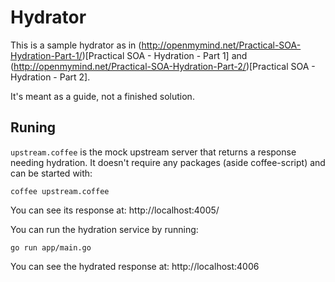 # Hydrator

This is a sample hydrator as in (http://openmymind.net/Practical-SOA-Hydration-Part-1/)[Practical SOA - Hydration - Part 1] and (http://openmymind.net/Practical-SOA-Hydration-Part-2/)[Practical SOA - Hydration - Part 2].

It's meant as a guide, not a finished solution.

## Runing

`upstream.coffee` is the mock upstream server that returns a response needing hydration. It doesn't require any packages (aside coffee-script) and can be started with:

    coffee upstream.coffee

You can see its response at: http://localhost:4005/

You can run the hydration service by running:

    go run app/main.go

You can see the hydrated response at: http://localhost:4006
